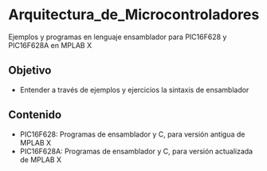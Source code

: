 # Arquitectura_de_Microcontroladores
Ejemplos y programas en lenguaje ensamblador para PIC16F628 y PIC16F628A en MPLAB X

## Objetivo
- Entender a través de ejemplos y ejercicios la sintaxis de ensamblador

## Contenido
- PIC16F628: Programas de ensamblador y C, para versión antigua de MPLAB X
- PIC16F628A: Programas de ensamblador y C, para versión actualizada de MPLAB X
